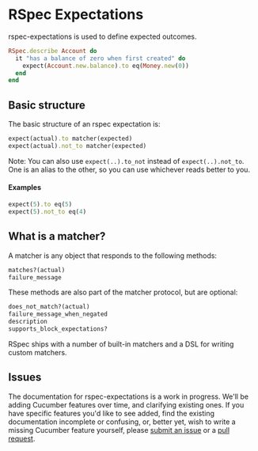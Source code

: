 # RSpec Expectations

rspec-expectations is used to define expected outcomes.

```ruby
RSpec.describe Account do
  it "has a balance of zero when first created" do
    expect(Account.new.balance).to eq(Money.new(0))
  end
end
```

## Basic structure

The basic structure of an rspec expectation is:

```ruby
expect(actual).to matcher(expected)
expect(actual).not_to matcher(expected)
```

Note: You can also use `expect(..).to_not` instead of `expect(..).not_to`.
      One is an alias to the other, so you can use whichever reads better to you.

#### Examples

```ruby
expect(5).to eq(5)
expect(5).not_to eq(4)
```

## What is a matcher?

A matcher is any object that responds to the following methods:

```ruby
matches?(actual)
failure_message
```

These methods are also part of the matcher protocol, but are optional:

```ruby
does_not_match?(actual)
failure_message_when_negated
description
supports_block_expectations?
```

RSpec ships with a number of built-in matchers and a DSL for writing custom
matchers.

## Issues

The documentation for rspec-expectations is a work in progress. We'll be adding
Cucumber features over time, and clarifying existing ones.  If you have
specific features you'd like to see added, find the existing documentation
incomplete or confusing, or, better yet, wish to write a missing Cucumber
feature yourself, please [submit an
issue](http://github.com/rspec/rspec-expectations/issues) or a [pull
request](http://github.com/rspec/rspec-expectations).
